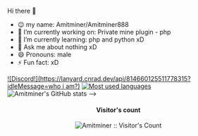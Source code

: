 Hi there 👋
- 😉 my name: Amitminer/Amitminer888
- 🔭 I’m currently working on: Private mine plugin - php
- 🌱 I’m currently learning: php and python xD
- 💬 Ask me about nothing xD 
- 😄 Pronouns: male
- ⚡ Fun fact: xD

[![Discord!](https://lanyard.cnrad.dev/api/814660125511778315?idleMessage=who i am?)](https://discord.com/users/814660125511778315)
[![Most used languages](https://github-readme-stats.vercel.app/api/top-langs/?username=Amitminer&layout=compact)](https://github.com/Amitminer/github-readme-stats)
![Amitminer's GitHub stats](https://github-readme-stats.vercel.app/api?username=Amitminer888&theme=highcontrast&show_icons=true)
-->
<h4 align="center">Visitor's count </h4>
<p align="center"><img src="https://profile-counter.glitch.me/{Amitminer888}/count.svg" alt="Amitminer :: Visitor's Count" /></p>
